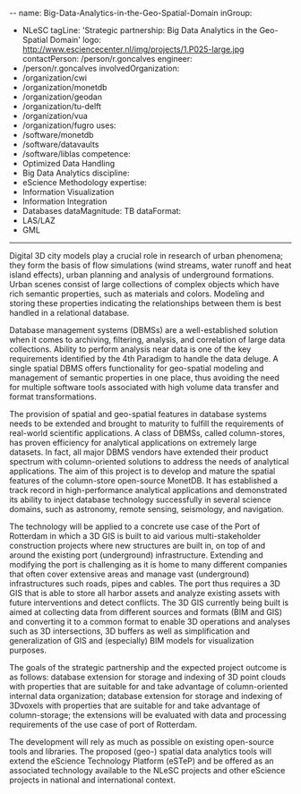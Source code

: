 --
name: Big-Data-Analytics-in-the-Geo-Spatial-Domain
inGroup:
- NLeSC
tagLine: 'Strategic partnership: Big Data Analytics in the Geo-Spatial Domain'
logo: http://www.esciencecenter.nl/img/projects/1.P025-large.jpg
contactPerson: /person/r.goncalves
engineer:
- /person/r.goncalves
involvedOrganization:
- /organization/cwi
- /organization/monetdb
- /organization/geodan
- /organization/tu-delft
- /organization/vua
- /organization/fugro
uses:
- /software/monetdb
- /software/datavaults
- /software/liblas
competence:
- Optimized Data Handling
- Big Data Analytics
discipline:
- eScience Methodology
expertise:
- Information Visualization
- Information Integration
- Databases
dataMagnitude: TB
dataFormat:
- LAS/LAZ
- GML
---
Digital 3D city models play a crucial role in research of urban phenomena; they form the basis of flow simulations (wind streams, water runoff and heat island effects), urban planning and analysis of underground formations. Urban scenes consist of large collections of complex objects which have rich semantic properties, such as materials and colors. Modeling and storing these properties indicating the relationships between them is best handled in a relational database.

Database management systems (DBMSs) are a well-established solution when it comes to archiving, filtering, analysis, and correlation of large data collections. Ability to perform analysis near data is one of the key requirements identified by the 4th Paradigm to handle the data deluge. A single spatial DBMS offers functionality for geo-spatial modeling and management of semantic properties in one place, thus avoiding the need for multiple software tools associated with high volume data transfer and format transformations.

The provision of spatial and geo-spatial features in database systems needs to be extended and brought to maturity to fulfill the requirements of real-world scientific applications. A class of DBMSs, called column-stores, has proven efficiency for analytical applications on extremely large datasets. In fact, all major DBMS vendors have extended their product spectrum with column-oriented solutions to address the needs of analytical applications. The aim of this project is to develop and mature the spatial features of the column-store open-source MonetDB. It has established a track record in high-performance analytical applications and demonstrated its ability to inject database technology successfully in several science domains, such as astronomy, remote sensing, seismology, and navigation.

The technology will be applied to a concrete use case of the Port of Rotterdam in which a 3D GIS is built to aid various multi-stakeholder construction projects where new structures are built in, on top of and around the existing port (underground) infrastructure. Extending and modifying the port is challenging as it is home to many different companies that often cover extensive areas and manage vast (underground) infrastructures such roads, pipes and cables. The port thus requires a 3D GIS that is able to store all harbor assets and analyze existing assets with future interventions and detect conflicts. The 3D GIS currently being built is aimed at collecting data from different sources and formats (BIM and GIS) and converting it to a common format to enable 3D operations and analyses such as 3D intersections, 3D buffers as well as simplification and generalization of GIS and (especially) BIM models for visualization purposes.

The goals of the strategic partnership and the expected project outcome is as follows: database extension for storage and indexing of 3D point clouds with properties that are suitable for and take advantage of column-oriented internal data organization; database extension for storage and indexing of 3Dvoxels with properties that are suitable for and take advantage of column-storage; the extensions will be evaluated with data and processing requirements of the use case of port of Rotterdam.

The development will rely as much as possible on existing open-source tools and libraries. The proposed (geo-) spatial data analytics tools will extend the eScience Technology Platform (eSTeP) and be offered as an associated technology available to the NLeSC projects and other eScience projects in national and international context.

